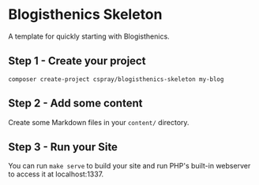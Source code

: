 # Blogisthenics Skeleton

A template for quickly starting with Blogisthenics.

## Step 1 - Create your project

```
composer create-project cspray/blogisthenics-skeleton my-blog
```

## Step 2 - Add some content

Create some Markdown files in your `content/` directory.

## Step 3 - Run your Site

You can run `make serve` to build your site and run PHP's built-in webserver to access it at localhost:1337.
